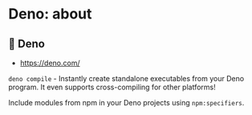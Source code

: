 # Deno: about

## :door: Deno

- https://deno.com/

`deno compile` - Instantly create standalone executables from your Deno program. It even supports cross-compiling for other platforms!

Include modules from npm in your Deno projects using `npm:specifiers`.